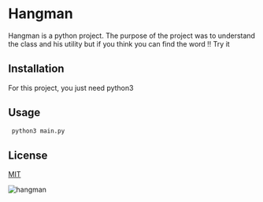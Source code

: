 # Hangman

Hangman is a python project. The purpose of the project was to understand the class and his utility but if you think you can find the word !! Try it

## Installation

For this project, you just need python3

## Usage 

```python
 python3 main.py
```

## License
[MIT](https://choosealicense.com/licenses/mit/)

![hangman](https://user-images.githubusercontent.com/113107861/192497248-8e558e3e-7fb2-4a3a-bc90-cb8b88fcff41.jpg)
